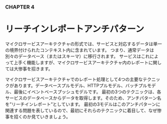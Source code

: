 ### CHAPTER 4

# リーチインレポートアンチパターン

マイクロサービスアーキテクチャの形式では、サービスと対応するデータは単一の境界付けられたコンテキスト内に含まれています。
つまり、通常データは別々のデータベース（またはスキーマ）に移行されます。
サービスはこれによって上手く機能しますが、マイクロサービスアーキテクチャ内のレポートに関しては大惨事を招きます。

マイクロサービスアーキテクチャでのレポート処理として4つの主要なテクニックがあります。データベースプルモデル、HTTPプルモデル、バッチプルモデル、最後にイベントベースプッシュモデルです。
最初の3つのテクニックは、各サービスのデータベースからデータを取得します。そのため、アンチパターン名を”リーチインレポート”としています。
最初の3モデルはこのアンチパターンに関連する問題を表しているので、最初にそれらのテクニックに着目して、なぜ惨事を招くのか見ていきましょう。